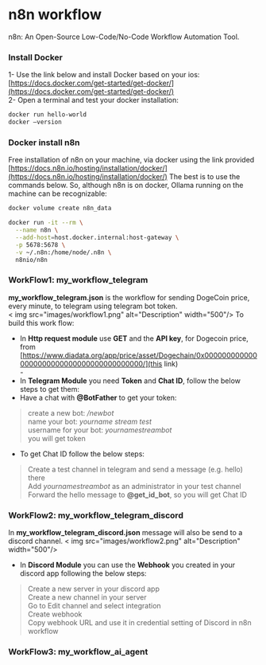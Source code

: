 # n8n workflow
n8n: An Open-Source Low-Code/No-Code Workflow Automation Tool.

### Install Docker
1- Use the link below and install Docker based on your ios:[https://docs.docker.com/get-started/get-docker/](https://docs.docker.com/get-started/get-docker/) <br>
2- Open a terminal and test your docker installation: <br>
 ``` bash
docker run hello-world
docker –version
```
### Docker install n8n 
Free installation of n8n on your machine, via docker using the link provided [https://docs.n8n.io/hosting/installation/docker/](https://docs.n8n.io/hosting/installation/docker/)
The best is to use the commands below. So, although n8n is on docker, Ollama running on the machine can be recognizable: <br>
```bash
docker volume create n8n_data

docker run -it --rm \
  --name n8n \
  --add-host=host.docker.internal:host-gateway \
  -p 5678:5678 \
  -v ~/.n8n:/home/node/.n8n \
  n8nio/n8n
```
### WorkFlow1: my_workflow_telegram
**my_workflow_telegram.json** is the workflow for sending DogeCoin price, every minute, to telegram using telegram bot token.<br>
< img src="images/workflow1.png" alt="Description" width="500"/>
To build this work flow:<br>
- In **Http request module** use **GET**  and the  **API key**, for Dogecoin price, from [https://www.diadata.org/app/price/asset/Dogechain/0x0000000000000000000000000000000000000000/](this link)<br>-
- In **Telegram Module** you need **Token** and **Chat ID**, follow the below steps to get them:
-  Have a chat with **@BotFather** to get your token:<br>
> create a new bot: */newbot* <br>
> name your bot: *yourname stream test* <br>
> username for your bot: *yournamestreambot* <br>
> you will get token <br>
-  To get Chat ID follow the below steps:
> Create a test channel in telegram and send a message (e.g. hello) there <br>
> Add *yournamestreambot* as an administrator in your  test channel <br>
> Forward the hello message to **@get_id_bot**, so you will get Chat ID <br>

### WorkFlow2: my_workflow_telegram_discord
In **my_workflow_telegram_discord.json** message will also be send to a discord channel.
< img src="images/workflow2.png" alt="Description" width="500"/>
- In **Discord Module** you can use the **Webhook** you created in your discord app following the below steps: <br>
> Create a new server in your discord app <br>
> Create a new channel in your server <br>
> Go to Edit channel and select integration <br>
> Create webhook <br>
> Copy webhook URL and use it in credential setting of Discord in n8n workflow<br>

### WorkFlow3: my_workflow_ai_agent









